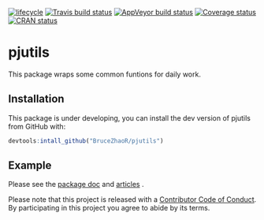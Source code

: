 [![lifecycle](https://img.shields.io/badge/lifecycle-experimental-orange.svg)](https://www.tidyverse.org/lifecycle/#experimental)
[![Travis build status](https://travis-ci.org/BruceZhaoR/pjutils.svg?branch=master)](https://travis-ci.org/BruceZhaoR/pjutils)
[![AppVeyor build status](https://ci.appveyor.com/api/projects/status/github/BruceZhaoR/pjutils?branch=master&svg=true)](https://ci.appveyor.com/project/BruceZhaoR/pjutils)
[![Coverage status](https://codecov.io/gh/BruceZhaoR/pjutils/branch/master/graph/badge.svg)](https://codecov.io/github/BruceZhaoR/pjutils?branch=master)
[![CRAN status](https://www.r-pkg.org/badges/version/pjutils)](https://cran.r-project.org/package=pjutils)

# pjutils

This package wraps some common funtions for daily work.

## Installation

This package is under developing, you can install the dev version of pjutils from GitHub with:

```r
devtools:intall_github("BruceZhaoR/pjutils")
```

## Example

Please see the [package doc](https://brucezhaor.github.io/pjutils/index.html) and [articles](https://brucezhaor.github.io/pjutils/articles/index.html) .

Please note that this project is released with a [Contributor Code of Conduct](CODE_OF_CONDUCT.md).
By participating in this project you agree to abide by its terms.

